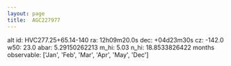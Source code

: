 ```yaml
---
layout: page
title:  AGC227977
--- 
```

alt id: HVC277.25+65.14-140
ra: 12h09m20.0s
dec: +04d23m30s
cz: -142.0
w50: 23.0
abar: 5.29150262213
m_hi: 5.03
n_hi: 18.8533826422
months observable: ['Jan', 'Feb', 'Mar', 'Apr', 'May', 'Dec']
